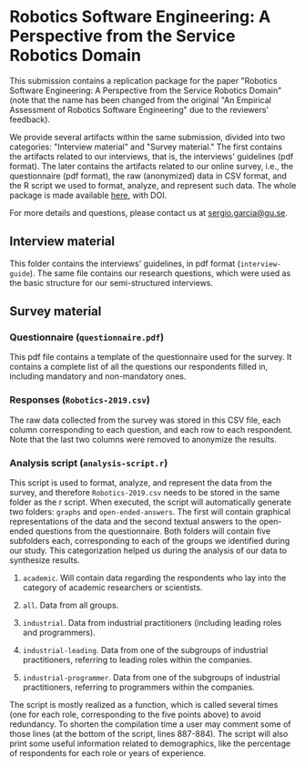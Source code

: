 # Robotics Software Engineering: A Perspective from the Service Robotics Domain

This submission contains a replication package for the paper "Robotics Software Engineering: A Perspective from the Service Robotics Domain" (note that the name has been changed from the original "An Empirical Assessment of Robotics Software Engineering" due to the reviewers' feedback).

We provide several artifacts within the same submission, divided into two categories: "Interview material" and "Survey material." The first contains the artifacts related to our interviews, that is, the interviews' guidelines (pdf format). The later contains the artifacts related to our online survey, i.e., the questionnaire (pdf format), the raw (anonymized) data in CSV format, and the R script we used to format, analyze, and represent such data.
The whole package is made available [here](), with DOI.

For more details and questions, please contact us at sergio.garcia@gu.se.

## Interview material

This folder contains the interviews' guidelines, in pdf format (`interview-guide`). The same file contains our research questions, which were used as the basic structure for our semi-structured interviews.

## Survey material

### Questionnaire (`questionnaire.pdf`)

This pdf file contains a template of the questionnaire used for the survey. It contains a complete list of all the questions our respondents filled in, including mandatory and non-mandatory ones.

### Responses (`Robotics-2019.csv`)

The raw data collected from the survey was stored in this CSV file, each column corresponding to each question, and each row to each respondent. Note that the last two columns were removed to anonymize the results.

### Analysis script (`analysis-script.r`)

This script is used to format, analyze, and represent the data from the survey, and therefore `Robotics-2019.csv` needs to be stored in the same folder as the r script. When executed, the script will automatically generate two folders: `graphs` and `open-ended-answers`. The first will contain graphical representations of the data and the second textual answers to the open-ended questions from the questionnaire. Both folders will contain five subfolders each, corresponding to each of the groups we identified during our study. This categorization helped us during the analysis of our data to synthesize results.

1. `academic`. Will contain data regarding the respondents who lay into the category of academic researchers or scientists.

2. `all`. Data from all groups.

3. `industrial`. Data from industrial practitioners (including leading roles and programmers).

4. `industrial-leading`. Data from one of the subgroups of industrial practitioners, referring to leading roles within the companies.

5. `industrial-programmer`. Data from one of the subgroups of industrial practitioners, referring to programmers within the companies.

The script is mostly realized as a function, which is called several times (one for each role, corresponding to the five points above) to avoid redundancy. To shorten the compilation time a user may comment some of those lines (at the bottom of the script, lines 887-884). The script will also print some useful information related to demographics, like the percentage of respondents for each role or years of experience.
